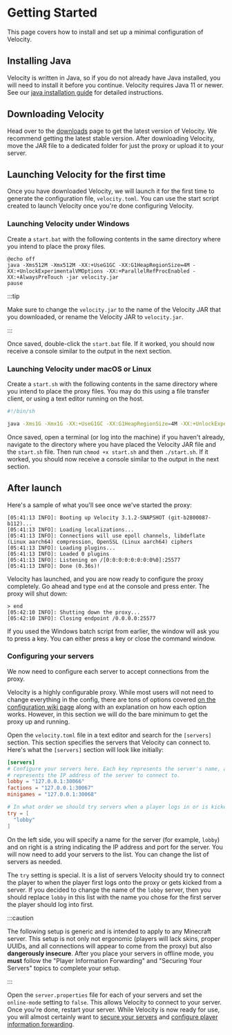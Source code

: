 # Getting Started

This page covers how to install and set up a minimal configuration of Velocity.

## Installing Java

Velocity is written in Java, so if you do not already have Java installed, you will need to install
it before you continue. Velocity requires Java 11 or newer. See our
[java installation guide](/java-install-update) for detailed instructions.

## Downloading Velocity

Head over to the [downloads](https://papermc.io/downloads#Velocity) page to get the latest version
of Velocity. We recommend getting the latest stable version. After downloading Velocity, move the
JAR file to a dedicated folder for just the proxy or upload it to your server.

## Launching Velocity for the first time

Once you have downloaded Velocity, we will launch it for the first time to generate the
configuration file, `velocity.toml`. You can use the start script created to launch Velocity once
you're done configuring Velocity.

### Launching Velocity under Windows

Create a `start.bat` with the following contents in the same directory where you intend to place the
proxy files.

```batch title="start.bat"
@echo off
java -Xms512M -Xmx512M -XX:+UseG1GC -XX:G1HeapRegionSize=4M -XX:+UnlockExperimentalVMOptions -XX:+ParallelRefProcEnabled -XX:+AlwaysPreTouch -jar velocity.jar
pause
```

:::tip

Make sure to change the `velocity.jar` to the name of the Velocity JAR that you downloaded, or
rename the Velocity JAR to `velocity.jar`.

:::

Once saved, double-click the `start.bat` file. If it worked, you should now receive a console
similar to the output in the next section.

### Launching Velocity under macOS or Linux

Create a `start.sh` with the following contents in the same directory where you intend to place the
proxy files. You may do this using a file transfer client, or using a text editor running on the
host.

```bash title="start.sh"
#!/bin/sh

java -Xms1G -Xmx1G -XX:+UseG1GC -XX:G1HeapRegionSize=4M -XX:+UnlockExperimentalVMOptions -XX:+ParallelRefProcEnabled -XX:+AlwaysPreTouch -XX:MaxInlineLevel=15 -jar velocity*.jar
```

Once saved, open a terminal (or log into the machine) if you haven't already, navigate to the
directory where you have placed the Velocity JAR file and the `start.sh` file. Then run
`chmod +x start.sh` and then `./start.sh`. If it worked, you should now receive a console similar to
the output in the next section.

## After launch

Here's a sample of what you'll see once we've started the proxy:

```log
[05:41:13 INFO]: Booting up Velocity 3.1.2-SNAPSHOT (git-b2800087-b112)...
[05:41:13 INFO]: Loading localizations...
[05:41:13 INFO]: Connections will use epoll channels, libdeflate (Linux aarch64) compression, OpenSSL (Linux aarch64) ciphers
[05:41:13 INFO]: Loading plugins...
[05:41:13 INFO]: Loaded 0 plugins
[05:41:13 INFO]: Listening on /[0:0:0:0:0:0:0:0%0]:25577
[05:41:13 INFO]: Done (0.36s)!
```

Velocity has launched, and you are now ready to configure the proxy completely. Go ahead and type
`end` at the console and press enter. The proxy will shut down:

```log
> end
[05:42:10 INFO]: Shutting down the proxy...
[05:42:10 INFO]: Closing endpoint /0.0.0.0:25577
```

If you used the Windows batch script from earlier, the window will ask you to press a key. You can
either press a key or close the command window.

### Configuring your servers

We now need to configure each server to accept connections from the proxy.

Velocity is a highly configurable proxy. While most users will not need to change everything in the
config, there are tons of options covered
[on the configuration wiki page](../reference/configuration.md) along with an explanation on how
each option works. However, in this section we will do the bare minimum to get the proxy up and
running.

Open the `velocity.toml` file in a text editor and search for the `[servers]` section. This section
specifies the servers that Velocity can connect to. Here's what the `[servers]` section will look
like initially:

```toml title="velocity.toml"
[servers]
# Configure your servers here. Each key represents the server's name, and the value
# represents the IP address of the server to connect to.
lobby = "127.0.0.1:30066"
factions = "127.0.0.1:30067"
minigames = "127.0.0.1:30068"

# In what order we should try servers when a player logs in or is kicked from a server.
try = [
  "lobby"
]
```

On the left side, you will specify a name for the server (for example, `lobby`) and on right is a
string indicating the IP address and port for the server. You will now need to add your servers to
the list. You can change the list of servers as needed.

The `try` setting is special. It is a list of servers Velocity should try to connect the player to
when the player first logs onto the proxy or gets kicked from a server. If you decided to change the
name of the `lobby` server, then you should replace `lobby` in this list with the name you chose for
the first server the player should log into first.

:::caution

The following setup is generic and is intended to apply to any Minecraft server. This setup is not
only not ergonomic (players will lack skins, proper UUIDs, and all connections will appear to come
from the proxy) but also **dangerously insecure**. After you place your servers in offline mode, you
**must** follow the "Player Information Forwarding" and "Securing Your Servers" topics to complete
your setup.

:::

Open the `server.properties` file for each of your servers and set the `online-mode` setting to
`false`. This allows Velocity to connect to your server. Once you're done, restart your server.
While Velocity is now ready for use, you will almost certainly want to
[secure your servers](../how-to/security.md) and
[configure player information forwarding](forwarding.md).
